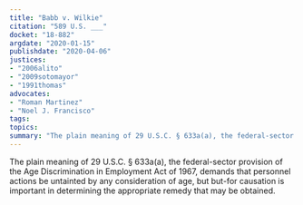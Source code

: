```yaml
---
title: "Babb v. Wilkie"
citation: "589 U.S. ___"
docket: "18-882"
argdate: "2020-01-15"
publishdate: "2020-04-06"
justices:
- "2006alito"
- "2009sotomayor"
- "1991thomas"
advocates:
- "Roman Martinez"
- "Noel J. Francisco"
tags:
topics:
summary: "The plain meaning of 29 U.S.C. § 633a(a), the federal-sector provision of the Age Discrimination in Employment Act of 1967, demands that personnel actions be untainted by any consideration of age, but but-for causation is important in determining the appropriate remedy that may be obtained."
---
```

The plain meaning of 29 U.S.C. § 633a(a), the federal-sector provision of the Age Discrimination in Employment Act of 1967, demands that personnel actions be untainted by any consideration of age, but but-for causation is important in determining the appropriate remedy that may be obtained.
